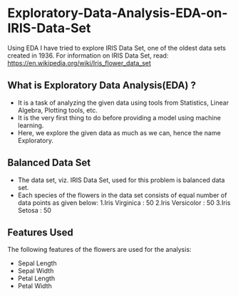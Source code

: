 # Exploratory-Data-Analysis-EDA-on-IRIS-Data-Set
Using EDA I have tried to explore IRIS Data Set, one of the oldest data sets created in 1936.
For information on IRIS Data Set, read: https://en.wikipedia.org/wiki/Iris_flower_data_set

## What is Exploratory Data Analysis(EDA) ?
- It is a task of analyzing the given data using tools from Statistics, Linear Algebra, Plotting tools, etc.
- It is the very first thing to do before providing a model using machine learning.
- Here, we explore the given data as much as we can, hence the name Exploratory.

## Balanced Data Set
- The data set, viz. IRIS Data Set, used for this problem is balanced data set.
- Each species of the flowers in the data set consists of equal number of data points as given below:
1.Iris Virginica  :  50
2.Iris Versicolor :  50
3.Iris Setosa     :  50

## Features Used
The following features of the flowers are used for the analysis:
- Sepal Length
- Sepal Width
- Petal Length
- Petal Width
